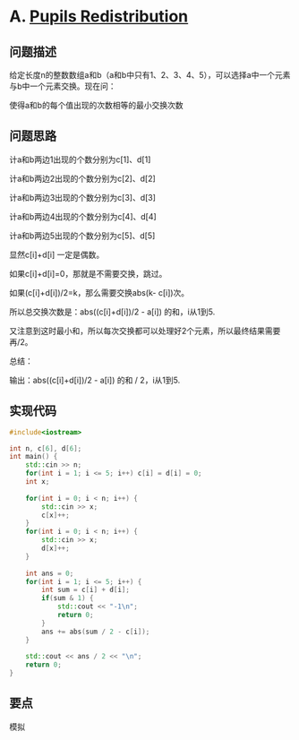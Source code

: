 # A. [Pupils Redistribution](https://codeforces.com/problemset/problem/779/A)

## 问题描述

给定长度n的整数数组a和b（a和b中只有1、2、3、4、5），可以选择a中一个元素与b中一个元素交换。现在问：



使得a和b的每个值出现的次数相等的最小交换次数



## 问题思路

计a和b两边1出现的个数分别为c[1]、d[1]

计a和b两边2出现的个数分别为c[2]、d[2]

计a和b两边3出现的个数分别为c[3]、d[3]

计a和b两边4出现的个数分别为c[4]、d[4]

计a和b两边5出现的个数分别为c[5]、d[5]



显然c[i]+d[i] 一定是偶数。

如果c[i]+d[i]=0，那就是不需要交换，跳过。

如果(c[i]+d[i])/2=k，那么需要交换abs(k- c[i])次。



所以总交换次数是：abs((c[i]+d[i])/2 - a[i]) 的和，i从1到5.

又注意到这时最小和，所以每次交换都可以处理好2个元素，所以最终结果需要再/2。



总结：

输出：abs((c[i]+d[i])/2 - a[i]) 的和 / 2，i从1到5.



## 实现代码

```c++
#include<iostream>

int n, c[6], d[6];
int main() {
	std::cin >> n;
	for(int i = 1; i <= 5; i++) c[i] = d[i] = 0;
	int x;
	
	for(int i = 0; i < n; i++) {
		std::cin >> x;
		c[x]++;		
	}
	for(int i = 0; i < n; i++) {
		std::cin >> x;
		d[x]++;
	}
	
	int ans = 0;
	for(int i = 1; i <= 5; i++) {
		int sum = c[i] + d[i];
		if(sum & 1) {
			std::cout << "-1\n";
			return 0;
		}
		ans += abs(sum / 2 - c[i]);
	}
	
	std::cout << ans / 2 << "\n";
	return 0;
} 
```



## 要点

模拟